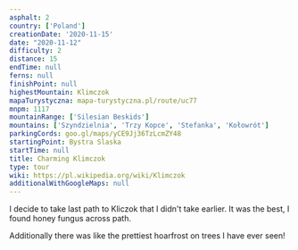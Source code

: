```yaml
---
asphalt: 2
country: ['Poland']
creationDate: '2020-11-15'
date: "2020-11-12"
difficulty: 2
distance: 15
endTime: null
ferns: null
finishPoint: null
highestMountain: Klimczok
mapaTurystyczna: mapa-turystyczna.pl/route/uc77
mnpm: 1117
mountainRange: ['Silesian Beskids']
mountains: ['Szyndzielnia', 'Trzy Kopce', 'Stefanka', 'Kołowrót']
parkingCords: goo.gl/maps/yCE9Jj36TzLcmZY48
startingPoint: Bystra Slaska
startTime: null
title: Charming Klimczok
type: tour
wiki: https://pl.wikipedia.org/wiki/Klimczok
additionalWithGoogleMaps: null
---
```


I decide to take last path to Kliczok that I didn't take earlier. It was the best, I found honey fungus across path.

Additionally there was like the prettiest hoarfrost on trees I have ever seen!
